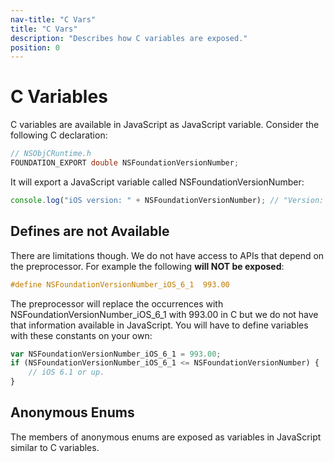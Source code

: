 ```yaml
---
nav-title: "C Vars"
title: "C Vars"
description: "Describes how C variables are exposed."
position: 0
---
```


# C Variables
C variables are available in JavaScript as JavaScript variable.
Consider the following C declaration:
```objective-c
// NSObjCRuntime.h
FOUNDATION_EXPORT double NSFoundationVersionNumber;
```

It will export a JavaScript variable called NSFoundationVersionNumber:
```javascript
console.log("iOS version: " + NSFoundationVersionNumber); // "Version: 1141.1", the version number will differ
```

## Defines are not Available
There are limitations though. We do not have access to APIs that depend on the preprocessor. For example the following **will NOT be exposed**:
```objective-c
#define NSFoundationVersionNumber_iOS_6_1  993.00
```

The preprocessor will replace the occurrences with NSFoundationVersionNumber_iOS_6_1 with 993.00 in C but we do not have that information available in JavaScript. You will have to define variables with these constants on your own:
```javascript
var NSFoundationVersionNumber_iOS_6_1 = 993.00;
if (NSFoundationVersionNumber_iOS_6_1 <= NSFoundationVersionNumber) {
	// iOS 6.1 or up.
}
```

## Anonymous Enums
The members of anonymous enums are exposed as variables in JavaScript similar to C variables.



